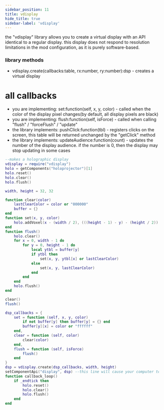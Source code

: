 ```yaml
---
sidebar_position: 11
title: vdisplay
hide_title: true
sidebar-label: 'vdisplay'
---
```


the "vdisplay" library allows you to create a virtual display with an API identical to a regular display.
this display does not respond to resolution limitations in the mod configuration, as it is purely software-based.

### library methods
* vdisplay.create(callbacks:table, rx:number, ry:number):dsp - creates a virtual display

# all callbacks
* you are implementing: set:function(self, x, y, color) - called when the color of the display pixel changes(by default, all display pixels are black)
* you are implementing: flush:function(self, isForce) - called when calling "flush" / "forceFlush" / "update"
* the library implements: pushClick:function(tbl) - registers clicks on the screen, this table will be returned unchanged by the "getClick" method
* the library implements: updateAudience:function(count) - updates the number of the display audience. if the number is 0, then the display may stop updating in some cases

```lua
--makes a holographic display
vdisplay = require("vdisplay")
holo = getComponents("holoprojector")[1]
holo.reset()
holo.clear()
holo.flush()

width, height = 32, 32

function clear(color)
    lastClearColor = color or "000000"
    buffer = {}
end
function set(x, y, color)
    holo.addVoxel(x - (width / 2), (((height - 1) - y) - (height / 2)) + 20, 0, color, 2)
end
function flush()
    holo.clear()
    for x = 0, width - 1 do
        for y = 0, height - 1 do
            local ytbl = buffer[y]
            if ytbl then
                set(x, y, ytbl[x] or lastClearColor)
            else
                set(x, y, lastClearColor)
            end
        end
    end
    holo.flush()
end

clear()
flush()

dsp_callbacks = {
    set = function (self, x, y, color)
        if not buffer[y] then buffer[y] = {} end
        buffer[y][x] = color or "ffffff"
    end,
    clear = function (self, color)
        clear(color)
    end,
    flush = function (self, isForce)
        flush()
    end
}
dsp = vdisplay.create(dsp_callbacks, width, height)
setComponentApi("display", dsp) --this line will cause your computer to be identified by other computers as a display
function callback_loop()
    if _endtick then
        holo.reset()
        holo.clear()
        holo.flush()
    end
end
```